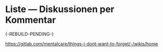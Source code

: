 # Liste — Diskussionen per Kommentar

{-REBUILD-PENDING-}

https://gitlab.com/mentalcare/things-i-dont-want-to-forget/-/wikis/home